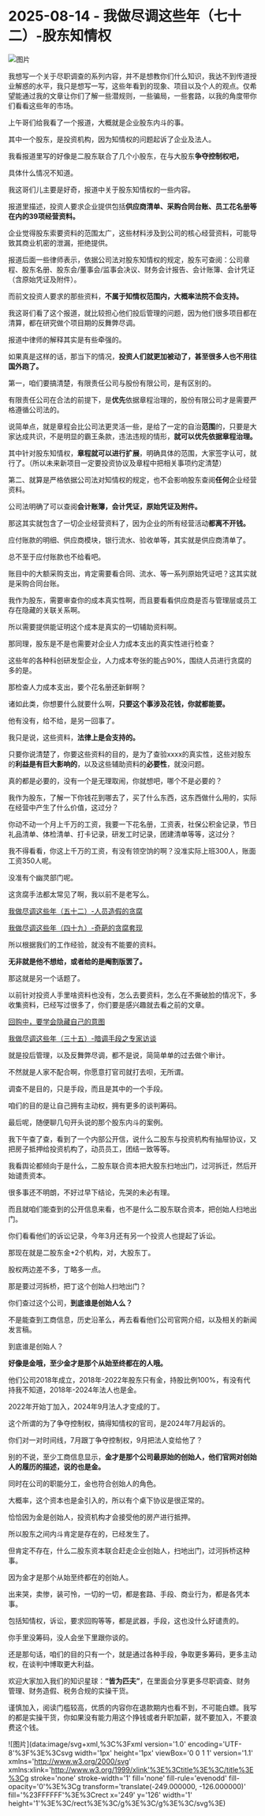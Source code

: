 # 2025-08-14 - 我做尽调这些年（七十二）-股东知情权

![图片](https://mmbiz.qpic.cn/mmbiz_jpg/JTrAVGgvYRHYzeXJ0gqCeLaOD8eLvfve9p9HXNDdpNjktvcW1WFErFdYOo5M7rOVYrk3nZzcuWYutYP0icx7hVw/640?wx_fmt=jpeg&from=appmsg&tp=webp&wxfrom=5&wx_lazy=1)

我想写一个关于尽职调查的系列内容，并不是想教你们什么知识，我达不到传道授业解惑的水平，我只是想写一写，这些年看到的现象、项目以及个人的观点。仅希望能通过我的文章让你们了解一些潜规则，一些骗局，一些套路，以我的角度带你们看看这些年的市场。

上午哥们给我看了一个报道，大概就是企业股东内斗的事。

其中一个股东，是投资机构，因为知情权的问题起诉了企业及法人。

我看报道里写的好像是二股东联合了几个小股东，在与大股东**争夺控制权吧，**

具体什么情况不知道。

我这哥们儿主要是好奇，报道中关于股东知情权的一些内容。

报道里描述，投资人要求企业提供包括**供应商清单、采购合同台账、员工花名册等在内的39项经营资料。**

企业觉得股东索要资料的范围太广，这些材料涉及到公司的核心经营资料，可能导致其商业机密的泄漏，拒绝提供。

报道后面一些律师表示，依据公司法对股东知情权的规定，股东可查阅：公司章程、股东名册、股东会/董事会/监事会决议、财务会计报告、会计账簿、会计凭证（含原始凭证及附件）。

而前文投资人要求的那些资料，**不属于知情权范围内，大概率法院不会支持。**

我这哥们看了这个报道，就比较担心他们投后管理的问题，因为他们很多项目都在清算，都在研究做个项目期的反舞弊尽调。

报道中律师的解释其实是有些牵强的。

如果真是这样的话，那当下的情况，**投资人们就更加被动了，甚至很多人也不用往国外跑了。**

第一，咱们要搞清楚，有限责任公司与股份有限公司，是有区别的。

有限责任公司在合法的前提下，是**优先**依据章程治理的，股份有限公司才是需要严格遵循公司法的。

说简单点，就是章程会比公司法更灵活一些，是给了一定的自治**范围**的，只要是大家达成共识，不是明显的霸王条款，违法违规的情形，**就可以优先依据章程治理。**

其中针对股东知情权，**章程就可以进行扩展**，明确具体的范围，大家签字认可，就行了。（所以未来新项目一定要投资协议及章程中把相关事项约定清楚）

第二、就算是严格依据公司法对知情权的规定，也不会影响股东查阅**任何**企业经营资料。

公司法明确了可以查阅**会计账簿，会计凭证，原始凭证及附件。**

那这其实就包含了一切企业经营资料了，因为企业的所有经营活动**都离不开钱。**

应付账款的明细、供应商模块，银行流水、验收单等，其实就是供应商清单了。

总不至于应付账款也不给看吧。

账目中的大额采购支出，肯定需要看合同、流水、等一系列原始凭证吧？这其实就是采购合同台账。

我作为股东，需要审查你的成本真实性啊，而且要看看供应商是否与管理层或员工存在隐藏的关联关系啊。

所以需要提供能证明这个成本是真实的一切辅助资料啊。

那同理，股东是不是也需要对企业人力成本支出的真实性进行检查？

这些年的各种科创研发型企业，人力成本夸张的能占90%，围绕人员进行贪腐的多的是。

那检查人力成本支出，要个花名册还新鲜啊？

诸如此类，你想要什么就要什么啊，**只要这个事涉及花钱，你就都能要。**

他有没有，给不给，是另一回事了。

我只是说，这些资料，**法律上是会支持的。**

只要你说清楚了，你要这些资料的目的，是为了查验xxxx的真实性，这些对股东的**利益是有巨大影响的**，以及这些辅助资料的**必要性**，就没问题。

真的都是必要的，没有一个是无理取闹，你就想吧，哪个不是必要的？

我作为股东，了解一下你钱花到哪去了，买了什么东西，这东西做什么用的，实际在经营中产生了什么价值，这过分？

你动不动一个月上千万的工资，我要一下花名册，工资表，社保公积金记录，节日礼品清单、体检清单、打卡记录，研发工时记录，团建清单等等，这过分？

我不得看看，你这上千万的工资，有没有领空饷的啊？没准实际上班300人，账面工资350人呢。

没准有个幽灵部门呢。

这贪腐手法都太常见了啊，我以前不是老写么。

[我做尽调这些年（五十二）-人员造假的贪腐](https://mp.weixin.qq.com/s?__biz=MzUyNTI2NTY0MQ==&mid=2247489978&idx=1&sn=aeb861fd61e6d254fa2870a28a700f81&scene=21#wechat_redirect)

[我做尽调这些年（四十九）-奇葩的贪腐套现](https://mp.weixin.qq.com/s?__biz=MzUyNTI2NTY0MQ==&mid=2247489914&idx=1&sn=8954204226c53a3409d0a466be64b3ac&scene=21#wechat_redirect)

所以根据我们的工作经验，就没有不能要的资料。

**无非就是他不想给，或者给的是阉割版罢了。**

那这就是另一个话题了。

以前针对投资人手里啥资料也没有，怎么去要资料，怎么在不撕破脸的情况下，多收集资料，已经写过很多了，你们要是感兴趣就去看之前的文章。

[回购中，要学会隐藏自己的意图](https://mp.weixin.qq.com/s?__biz=MzUyNTI2NTY0MQ==&mid=2247489743&idx=2&sn=0d867f560ae269ca586c2aeaea36d322&scene=21#wechat_redirect)

[我做尽调这些年（三十五）-暗调手段之专家访谈](https://mp.weixin.qq.com/s?__biz=MzUyNTI2NTY0MQ==&mid=2247489727&idx=1&sn=ca6413d4de1184fe018728e6bf40b781&scene=21#wechat_redirect)

就是投后管理，以及反舞弊尽调，都不是说，简简单单的过去做个审计。

不然就是人家不配合啊，你愿意打官司就打去呗，无所谓。

调查不是目的，只是手段，而且是其中的一个手段。

咱们的目的是让自己拥有主动权，拥有更多的谈判筹码。

最后呢，随便聊几句开头说的那个股东内斗的案例。

我下午查了查，看到了一个内部公开信，说什么二股东与投资机构有抽屉协议，又把房子抵押给投资机构了，动员员工，团结一致等等。

我看舆论都倾向于是什么，二股东联合资本把大股东扫地出门，过河拆迁，然后开始谴责资本。

很多事还不明朗，不好过早下结论，先哭的未必有理。

而且就咱们能查到的公开信息来看，也不是什么二股东联合资本，把创始人扫地出门。

你们看看他们的诉讼记录，今年3月还有另一个投资人也提起了诉讼。

那现在就是二股东金+2个机构，对，大股东丁。

股权两边差不多，丁略多一点。

那是要过河拆桥，把丁这个创始人扫地出门？

你们查过这个公司，**到底谁是创始人么？**

不是能查到工商信息，历史沿革么，再去看看他们公司官网介绍，以及相关的新闻发言稿。

到底谁是创始人？

**好像是金哦，至少金才是那个从始至终都在的人哦。**

他们公司2018年成立，2018年-2022年股东只有金，持股比例100%，有没有代持我不知道，2018年-2024年法人也是金。

2022年开始丁加入，2024年9月法人才变成的丁。

这个所谓的为了争夺控制权，搞得知情权的官司，是2024年7月起诉的。

你们对一对时间线，7月跟丁争夺控制权，9月把法人变给他了？

别的不说，至少工商信息显示，**金才是那个公司最原始的创始人，他们官网对创始人的履历的描述，说的也是金。**

同时在公司的职能分工，金也符合创始人的角色。

大概率，这个资本也是金引入的，所以有个桌下协议是很正常的。

恰恰因为金是创始人，投资机构才会接受他的房产进行抵押。

所以股东之间内斗肯定是存在的，已经发生了。

但肯定不存在，什么二股东资本联合赶走企业创始人，扫地出门，过河拆桥这种事。

因为金才是那个从始至终都在的创始人。

出来哭，卖惨，装可怜，一切的一切，都是套路、手段、商业行为，都是各凭本事。

包括知情权，诉讼，要求回购等等，都是武器，手段，这也没什么好谴责的。

你手里没筹码，没人会坐下里跟你谈的。

还是那句话，咱们的目的只有一个，就是通过各种手段，争取更多筹码，更多主动权，在谈判中博取更大利益。

欢迎大家加入我们的知识星球：**“皆为匹夫”**，在里面会分享更多尽职调查、财务管理、财务造假、税务合规的实操干货。

谨慎加入，阅读门槛较高，优质的内容你在退款期内也看不到，不可能白嫖。我写的都是实操干货，你如果没有能力用这个挣钱或者升职加薪，就不要加入，不要浪费这个钱。

![图片](data:image/svg+xml,%3C%3Fxml version='1.0' encoding='UTF-8'%3F%3E%3Csvg width='1px' height='1px' viewBox='0 0 1 1' version='1.1' xmlns='http://www.w3.org/2000/svg' xmlns:xlink='http://www.w3.org/1999/xlink'%3E%3Ctitle%3E%3C/title%3E%3Cg stroke='none' stroke-width='1' fill='none' fill-rule='evenodd' fill-opacity='0'%3E%3Cg transform='translate(-249.000000, -126.000000)' fill='%23FFFFFF'%3E%3Crect x='249' y='126' width='1' height='1'%3E%3C/rect%3E%3C/g%3E%3C/g%3E%3C/svg%3E)